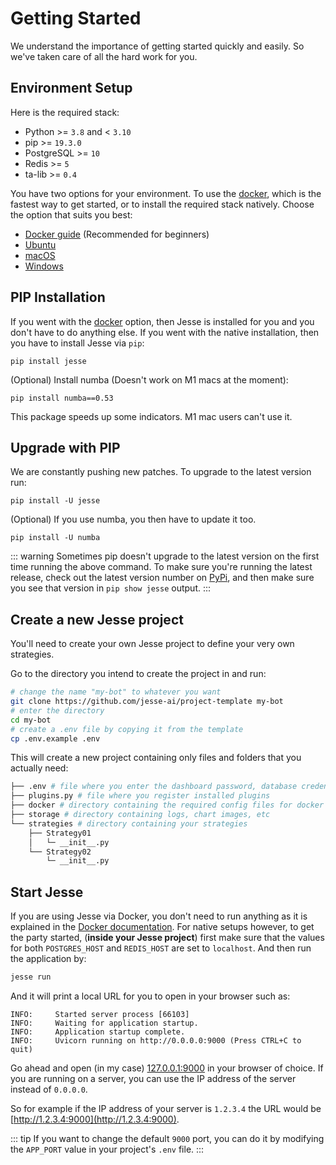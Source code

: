 # Getting Started

We understand the importance of getting started quickly and easily. So we've taken care of all the hard work for you.

## Environment Setup

Here is the required stack:

-   Python >= `3.8` and < `3.10`
-   pip >= `19.3.0`
-   PostgreSQL >= `10`
-   Redis >= `5`
-   ta-lib >= `0.4`

You have two options for your environment. To use the [docker](./docker.md), which is the fastest way to get started, or to install the required stack natively. Choose the option that suits you best:

- [Docker guide](./docker.md) (Recommended for beginners)
- [Ubuntu](./environment-setup.html#ubuntu)
- [macOS](./environment-setup.html#macos)
- [Windows](./environment-setup.html#windows)

## PIP Installation

If you went with the [docker](./docker.md) option, then Jesse is installed for you and you don't have to do anything else. If you went with the native installation, then you have to install Jesse via `pip`:

```
pip install jesse
```

(Optional) Install numba (Doesn't work on M1 macs at the moment):
```
pip install numba==0.53
```
This package speeds up some indicators. M1 mac users can't use it.

## Upgrade with PIP

We are constantly pushing new patches. To upgrade to the latest version run:
```
pip install -U jesse
```

(Optional) If you use numba, you then have to update it too. 

```
pip install -U numba
```

::: warning
Sometimes pip doesn't upgrade to the latest version on the first time running the above command. To make sure you're running the latest release, check out the latest version number on [PyPi](https://pypi.org/project/jesse/), and then make sure you see that version in `pip show jesse` output.
:::

## Create a new Jesse project

You'll need to create your own Jesse project to define your very own strategies.

Go to the directory you intend to create the project in and run:

```sh
# change the name "my-bot" to whatever you want
git clone https://github.com/jesse-ai/project-template my-bot
# enter the directory
cd my-bot
# create a .env file by copying it from the template
cp .env.example .env
```

This will create a new project containing only files and folders that you actually need:

```sh
├── .env # file where you enter the dashboard password, database credentials, etc
├── plugins.py # file where you register installed plugins
├── docker # directory containing the required config files for docker
├── storage # directory containing logs, chart images, etc
└── strategies # directory containing your strategies
    ├── Strategy01
    │   └─ __init__.py
    └── Strategy02
        └─ __init__.py
```

## Start Jesse
If you are using Jesse via Docker, you don't need to run anything as it is explained in the [Docker documentation](./docker.md). For native setups however, to get the party started, (**inside your Jesse project**) first make sure that the values for both `POSTGRES_HOST` and `REDIS_HOST` are set to `localhost`. And then run the application by:

```sh
jesse run
```

And it will print a local URL for you to open in your browser such as:

```
INFO:     Started server process [66103]
INFO:     Waiting for application startup.
INFO:     Application startup complete.
INFO:     Uvicorn running on http://0.0.0.0:9000 (Press CTRL+C to quit)
```

Go ahead and open (in my case) [127.0.0.1:9000](127.0.0.1:9000) in your browser of choice. If you are running on a server, you can use the IP address of the server instead of 
`0.0.0.0`. 

So for example if the IP address of your server is `1.2.3.4` the URL would be [http://1.2.3.4:9000](http://1.2.3.4:9000). 

::: tip
If you want to change the default `9000` port, you can do it by modifying the `APP_PORT` value in your project's `.env` file. 
:::